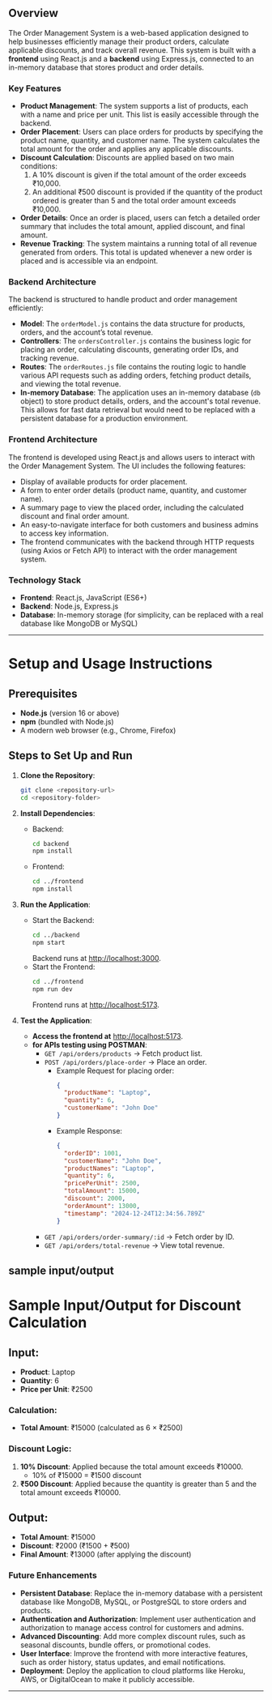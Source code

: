 

## Overview

The Order Management System is a web-based application designed to help businesses efficiently manage their product orders, calculate applicable discounts, and track overall revenue. This system is built with a **frontend** using React.js and a **backend** using Express.js, connected to an in-memory database that stores product and order details.

### Key Features
- **Product Management**: The system supports a list of products, each with a name and price per unit. This list is easily accessible through the backend.
- **Order Placement**: Users can place orders for products by specifying the product name, quantity, and customer name. The system calculates the total amount for the order and applies any applicable discounts.
- **Discount Calculation**: Discounts are applied based on two main conditions:
  1. A 10% discount is given if the total amount of the order exceeds ₹10,000.
  2. An additional ₹500 discount is provided if the quantity of the product ordered is greater than 5 and the total order amount exceeds ₹10,000.
- **Order Details**: Once an order is placed, users can fetch a detailed order summary that includes the total amount, applied discount, and final amount.
- **Revenue Tracking**: The system maintains a running total of all revenue generated from orders. This total is updated whenever a new order is placed and is accessible via an endpoint.


### Backend Architecture

The backend is structured to handle product and order management efficiently:

- **Model**: The `orderModel.js` contains the data structure for products, orders, and the account’s total revenue. 
- **Controllers**: The `ordersController.js` contains the business logic for placing an order, calculating discounts, generating order IDs, and tracking revenue.
- **Routes**: The `orderRoutes.js` file contains the routing logic to handle various API requests such as adding orders, fetching product details, and viewing the total revenue.
- **In-memory Database**: The application uses an in-memory database (`db` object) to store product details, orders, and the account's total revenue. This allows for fast data retrieval but would need to be replaced with a persistent database for a production environment.

### Frontend Architecture

The frontend is developed using React.js and allows users to interact with the Order Management System. The UI includes the following features:
- Display of available products for order placement.
- A form to enter order details (product name, quantity, and customer name).
- A summary page to view the placed order, including the calculated discount and final order amount.
- An easy-to-navigate interface for both customers and business admins to access key information.
- The frontend communicates with the backend through HTTP requests (using Axios or Fetch API) to interact with the order management system.



### Technology Stack

- **Frontend**: React.js, JavaScript (ES6+)
- **Backend**: Node.js, Express.js
- **Database**: In-memory storage (for simplicity, can be replaced with a real database like MongoDB or MySQL)


---




# Setup and Usage Instructions

## Prerequisites
- **Node.js** (version 16 or above)
- **npm** (bundled with Node.js)
- A modern web browser (e.g., Chrome, Firefox)

## Steps to Set Up and Run

1. **Clone the Repository**:
   ```bash
   git clone <repository-url>
   cd <repository-folder>
   ```

2. **Install Dependencies**:
   - Backend:
     ```bash
     cd backend
     npm install
     ```
   - Frontend:
     ```bash
     cd ../frontend
     npm install
     ```

3. **Run the Application**:
   - Start the Backend:
     ```bash
     cd ../backend
     npm start
     ```
     Backend runs at [http://localhost:3000](http://localhost:3000).
   - Start the Frontend:
     ```bash
     cd ../frontend
     npm run dev
     ```
     Frontend runs at [http://localhost:5173](http://localhost:5173).

4. **Test the Application**:
   - **Access the frontend at** [http://localhost:5173](http://localhost:5173).
   - **for  APIs testing using POSTMAN**:
     - `GET /api/orders/products` → Fetch product list.
     - `POST /api/orders/place-order` → Place an order.
       - Example Request for placing order:
         ```json
         {
           "productName": "Laptop",
           "quantity": 6,
           "customerName": "John Doe"
         }
         ```
       - Example Response:
         ```json
         {
           "orderID": 1001,
           "customerName": "John Doe",
           "productNames": "Laptop",
           "quantity": 6,
           "pricePerUnit": 2500,
           "totalAmount": 15000,
           "discount": 2000,
           "orderAmount": 13000,
           "timestamp": "2024-12-24T12:34:56.789Z"
         }
         ```
     - `GET /api/orders/order-summary/:id` → Fetch order by ID.
     - `GET /api/orders/total-revenue` → View total revenue.



## sample input/output
# Sample Input/Output for Discount Calculation

## Input:
- **Product**: Laptop  
- **Quantity**: 6  
- **Price per Unit**: ₹2500  

### Calculation:
- **Total Amount**: ₹15000 (calculated as 6 × ₹2500)  

### Discount Logic:
1. **10% Discount**: Applied because the total amount exceeds ₹10000.  
   - 10% of ₹15000 = ₹1500 discount  
2. **₹500 Discount**: Applied because the quantity is greater than 5 and the total amount exceeds ₹10000.  

## Output:
- **Total Amount**: ₹15000  
- **Discount**: ₹2000 (₹1500 + ₹500)  
- **Final Amount**: ₹13000 (after applying the discount)  

### Future Enhancements

- **Persistent Database**: Replace the in-memory database with a persistent database like MongoDB, MySQL, or PostgreSQL to store orders and products.
- **Authentication and Authorization**: Implement user authentication and authorization to manage access control for customers and admins.
- **Advanced Discounting**: Add more complex discount rules, such as seasonal discounts, bundle offers, or promotional codes.
- **User Interface**: Improve the frontend with more interactive features, such as order history, status updates, and email notifications.
- **Deployment**: Deploy the application to cloud platforms like Heroku, AWS, or DigitalOcean to make it publicly accessible.
---
